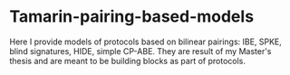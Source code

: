 # Tamarin-pairing-based-models
Here I provide models of protocols based on bilinear pairings: IBE, SPKE, blind signatures, HIDE, simple CP-ABE. They are result of my Master's thesis and are meant to be building blocks as part of protocols. 
